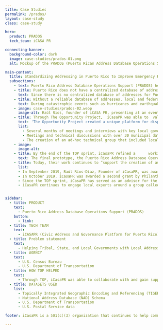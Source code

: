 ```yaml
---
title: Case Studies
permalink: /prados/
layout: case-study
class: case-study

hero:
  product: PRADOS
  tech_team: iCASA PR

connecting-banner:
  background-color: dark
  image: case-studies/prados-01.png
  alt: Mockup of the PRADOS (Puerto Rican Address Database Operations Support) tool on an iPad

main-content:
  title: Standardizing Addressing in Puerto Rico to Improve Emergency Response
  subsections:
    - text: Puerto Rico Address Database Operations Support (PRADOS) helps municipalities and communities in Puerto Rico enhance their address data infrastructure to improve emergency response.
    - title: Puerto Rico does not have a centralized database of addresses with geospatial coordinates for its 78 legally independent municipios.
      text: Since there is no centralized database of addresses for Puerto Rico and most municipios do not have address data that follow federal standards, there are significant inconsistencies between federal, state and local datasets. To complicate the issue, addresses in Puerto Rico have unique characteristics that require special handling, and over half of the population of Puerto Rico rely on rural or post office box addresses that cannot be geolocated.
    - title: Without a reliable database of addresses, local and federal leaders are unable to effectively manage catastrophic events.
      text: During catastrophic events such as hurricanes and earthquakes, residences and businesses cannot be located using traditional means of address navigation since structures, street signs, and landmarks no longer exist. Without addresses that can be geolocated, emergency respondents aren’t able to locate households affected by disasters or effectively respond to calls for help. An easily accessible database of reliable, accurate, and uniform address point data can meet the immediate needs of emergency responders and communities in crisis.
    - image: case-studies/prados-02.webp
      image-alt: Raúl Rios, founder of iCASA PR, presenting at an event
    - title: Through The Opportunity Project,  iCasaPR was able to  validate an approach for collecting and standardizing addresses in Puerto Rico through collaborative engagements with key stakeholders and local leaders.
      text: 'The Opportunity Project created a unique platform for disparate groups of people to collaborate on a singular challenge. The collaborative spirit of the TOP user engagement workshop in Puerto Rico inspired iCasaPR to collaborate with key stakeholders and gain valuable insights to ensure that their approach could meet existing needs. These efforts included:'
      list:
        - Several months of meetings and interviews with key local government stakeholders and agencies around issues of addressing infrastructure
        - Meetings and technical discussions with over 30 municipal data stewards to understand the issues around maintaining quality address data and producing authoritative datasets
        - The creation of an ad-hoc technical group that included local subject matter experts of geospatial applications as well as representatives from the local mailing and distribution industry
    - image:
      image-alt:
    - title: By the end of the TOP sprint, iCasaPR refined a      working prototype for municipal data stewards to “translate” local addressing practices to federally compliant addresses.
      text: The final prototype, the Puerto Rico Address Database Operations Support (PRADOS), is an address governance platform to assist local authorities in Puerto Rico in standardizing addresses. The product works by providing cloud-based access to local and federal datasets without the need to install complex GIS products. PRADOS allows data stewards to overcome the cultural differences between Puerto Rico local addressing practices and the systems currently operating in the federal government.
    - title: Today, their work continues to “support the creation of authoritative address datasets for Puerto Rico that preserve [its] cultural heritage and comply with Federal Standards” and is funded by two grants.
      list:
      - In September 2019, Raúl Ríos-Díaz, Founder of iCasaPR, was awarded a Research Grant from the Advanced Research Grants Program (ARG) to continue the development of PRADOS. This grant is sponsored by the Puerto Rico Science, Technology & Research Trust.
      - In October 2019, iCasaPR was awarded a second grant by Philanthropy Puerto Rico, to launch the Puerto Rico Civic Address Vulnerability Evaluation (PRCAVE) Project. PRCAVE will be the first systematic study of the addressing infrastructure problems in Puerto Rico and its effect on disadvantaged communities.
      - Since the TOP sprint, iCasaPR has served as an advisor for the Puerto Rico Addressing Working Group (PRAWG) that includes FEMA, EPA, NASA, the U.S. Census Bureau
      - iCasaPR continues to engage local experts around a group called the Puerto Rico Civic Address Standards Implementation Technical Advisory (PRCasita) task force to improve the addressing infrastructure of Puerto Rico.


sidebar:
  - title: PRODUCT
    text:
      - Puerto Rico Address Database Operations Support (PRADOS)
    button:
      - link:
  - title: TECH TEAM
    text:
      - iCASAPR (Civic Address and Governance Platform for Puerto Rico)
  - title: Problem statement
    text:
      - Helping Tribal, State, and Local Governments with Local Address Data Collection
  - title: AGENCY
    text:
      - U.S. Census Bureau
      - U.S. Department of Transportation
  - title: HOW TOP HELPED
    text:
      - Through TOP, iCasaPR was able to collaborate with and gain support from key federal, local stakeholders, and non-profit sectors in Puerto Rico to ensure their solution would be viable in the long term.
  - title: DATASETS USED
    list:
      - Topically Integrated Geographic Encoding and Referencing (TIGER) Files, U.S. Census Bureau
      - National Address Database (NAD) Schema
      - U.S. Department of Transportation
      - U.S. Postal Service data

footer: iCasaPR is a 501(c)(3) organization that continues to help communities overcome the problem of “data invisibility” through the evaluation and improvement of their civic addresses. Their goal is to deploy their toolkit to municipios around the island, with the ultimate goal of reaching all of the 78 municipios. The ultimate goal of iCasaPR is to create authoritative address datasets at the municipio level that can be collected in a centralized address repository to support the reconstruction process, improve emergency response, and foster a more resilient future for Puerto Rico.

---
```

